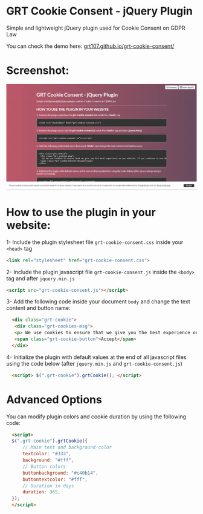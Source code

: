 # GRT Cookie Consent - jQuery Plugin
Simple and lightweight jQuery plugin used for Cookie Consent on GDPR Law

You can check the demo here: [grt107.github.io/grt-cookie-consent/](http://grt107.github.io/grt-cookie-consent/)

# Screenshot:
![Alt text](/screenshot.png?raw=true "Demo Screenshot")

# How to use the plugin in your website:
1- Include the plugin stylesheet file ```grt-cookie-consent.css``` inside your ```<head>``` tag

  ```html
  <link rel="stylesheet" href="grt-cookie-consent.css">
  ```

2- Include the plugin javascript file ```grt-cookie-consent.js``` inside the ```<body>``` tag and after ```jquery.min.js```

  ```html
  <script src="grt-cookie-consent.js"></script>
  ```

3- Add the following code inside your document  ```body``` and change the text content and button name:

  ```html
	<div class="grt-cookie"> 
	 <div class="grt-cookies-msg">
	 <p> We use cookies to ensure that we give you the best experience on our website. If you continue to use this site we will assume that you accept and understand our <a href="">Privacy Policy</a>, and our <a href="">Terms of Service</a>. </p> </div> 
	 <span class="grt-cookie-button">Accept</span>
	</div>
  ```

4- Initialize the plugin with default values at the end of all javascript files using the code below (after ```jquery.min.js``` and ```grt-cookie-consent.js```)

```html
  <script> $(".grt-cookie").grtCookie(); </script>
  ```

# Advanced Options
You can modify plugin colors and cookie duration by using the following code:

  ```html
	<script>
	$(".grt-cookie").grtCookie({
		// Main text and background color
		textcolor: "#333",
		background: "#fff",
		// Button colors
		buttonbackground: "#c40b14",
		buttontextcolor: "#fff",
		// Duration in days
		duration: 365,
	});
 	</script>
  ```